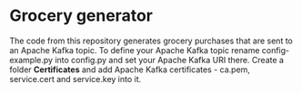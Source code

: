 # Grocery generator

The code from this repository generates grocery purchases that are sent to an Apache Kafka topic.
To define your Apache Kafka topic rename config-example.py into config.py and set your Apache Kafka URI there. Create a folder **Certificates** and add Apache Kafka certificates - ca.pem, service.cert and service.key into it.
